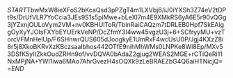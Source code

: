 $START$TbwMxW8ieXFoS2bKcaQsd3pPZgT4m1LXVbj6/iJ0iYXSh3Z74eV2tDPt9s/DrUfVLR7YoCcia3JEs9S1s5piMwe+bLeXI7m4E9XMkRS6yA6E5r90vQGg3jYZxnjOULoVym2VM+nv0KBHUlToR/TblnRaiCAQzm7tDRLEB0Hpf7SkEAlggOyXyYJOIsFXYbEYUErkVeNP/DcZfmY3I4ww45vgzU3j+6+SCfryyMU+vzTorcVFMnHelUp/F6SHnwrQUS605dJoogkyE1UmRxF4wcUsU0P/Jgj4KXzZ8i8r5j8XkoBKRvXzKBczsaaIbhos442OTfE9nihMhWMs0LNPKe8Wl8Ep/MXv53DSfK5yltZkkOudZRHn9of/vvDQVA0bAdaZ2gjug2WEAS2MGE+rCTiQeRi11NxMPjNA+YWI1iwa6MAo7AhrGvezH4sOQXk9zLeBRAEZbG4Q6aiHTNicjQ==$END$